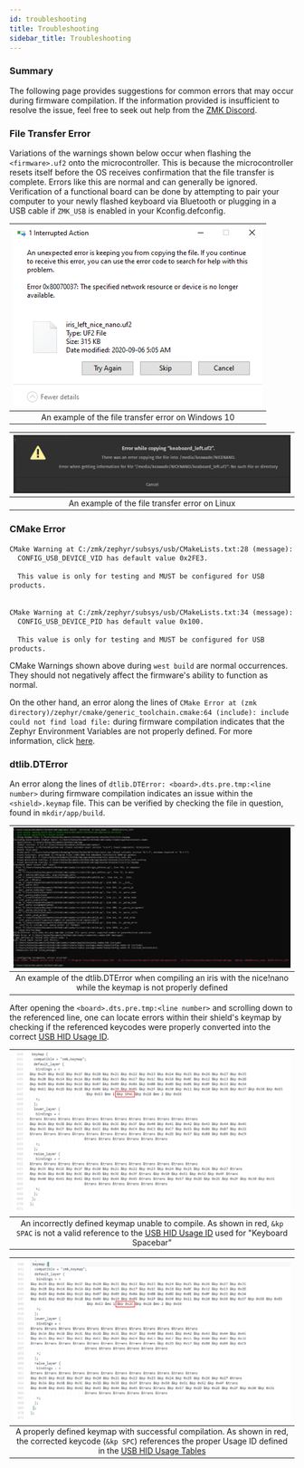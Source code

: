 ```yaml
---
id: troubleshooting
title: Troubleshooting
sidebar_title: Troubleshooting
---
```

### Summary

The following page provides suggestions for common errors that may occur during firmware compilation. If the information provided is insufficient to resolve the issue, feel free to seek out help from the [ZMK Discord](https://zmkfirmware.dev/community/discord/invite).

### File Transfer Error

Variations of the warnings shown below occur when flashing the `<firmware>.uf2` onto the microcontroller. This is because the microcontroller resets itself before the OS receives confirmation that the file transfer is complete. Errors like this are normal and can generally be ignored. Verification of a functional board can be done by attempting to pair your computer to your newly flashed keyboard via Bluetooth or plugging in a USB cable if `ZMK_USB` is enabled in your Kconfig.defconfig.

|       ![Example Error Screen](../docs/assets/troubleshooting/filetransfer/windows.png)      |
| :-------------------------------------------------------------------------------:           |
|            An example of the file transfer error on Windows 10                              |

|       ![Example Error Screen](../docs/assets/troubleshooting/filetransfer/linux.png)        |
| :-------------------------------------------------------------------------------:           |
|           An example of the file transfer error on Linux                                    |


### CMake Error

```
CMake Warning at C:/zmk/zephyr/subsys/usb/CMakeLists.txt:28 (message):
  CONFIG_USB_DEVICE_VID has default value 0x2FE3.
 
  This value is only for testing and MUST be configured for USB products.
 
 
CMake Warning at C:/zmk/zephyr/subsys/usb/CMakeLists.txt:34 (message):
  CONFIG_USB_DEVICE_PID has default value 0x100.
 
  This value is only for testing and MUST be configured for USB products.
```

CMake Warnings shown above during `west build` are normal occurrences. They should not negatively affect the firmware's ability to function as normal.

On the other hand, an error along the lines of `CMake Error at (zmk directory)/zephyr/cmake/generic_toolchain.cmake:64 (include): include could not find load file:` during firmware compilation indicates that the Zephyr Environment Variables are not properly defined.
For more information, click [here](../docs/dev-setup#environment-variables).


### dtlib.DTError

An error along the lines of `dtlib.DTError: <board>.dts.pre.tmp:<line number>` during firmware compilation indicates an issue within the `<shield>.keymap` file.
This can be verified by checking the file in question, found in `mkdir/app/build`.

|       ![Example Error Screen](../docs/assets/troubleshooting/keymaps/errorscreen.png)                                             |
| :-------------------------------------------------------------------------------:                                                 |
|            An example of the dtlib.DTError when compiling an iris with the nice!nano while the keymap is not properly defined     |

After opening the `<board>.dts.pre.tmp:<line number>` and scrolling down to the referenced line, one can locate errors within their shield's keymap by checking if the referenced keycodes were properly converted into the correct [USB HID Usage ID](https://www.usb.org/document-library/hid-usage-tables-12).

|       ![Unhealthy Keymap Temp](../docs/assets/troubleshooting/keymaps/unhealthyEDIT.png)  |
| :-------------------------------------------------------------------------------:         |
|   An incorrectly defined keymap unable to compile. As shown in red, `&kp SPAC` is not a valid reference to the [USB HID Usage ID](https://www.usb.org/document-library/hid-usage-tables-12) used for "Keyboard Spacebar"         |

|  ![Healthy Keymap Temp](../docs/assets/troubleshooting/keymaps/healthyEDIT.png)  |
| :-------------------------------------------------------------------------------: |
|  A properly defined keymap with successful compilation. As shown in red, the corrected keycode (`&kp SPC`) references the proper Usage ID defined in the [USB HID Usage Tables](https://www.usb.org/document-library/hid-usage-tables-12)|
